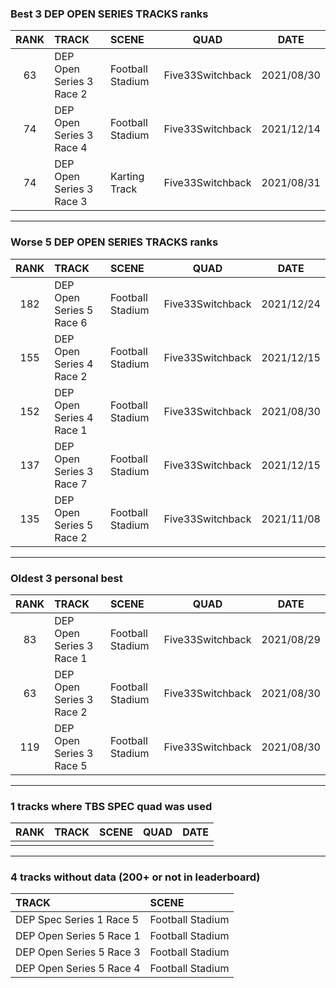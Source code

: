 ### Best 3 DEP OPEN SERIES TRACKS ranks
|RANK|TRACK|SCENE|QUAD|DATE|
|:---:|:---|:---|:---:|:---:|
|63|DEP Open Series 3 Race 2|Football Stadium|Five33Switchback|2021/08/30|
|74|DEP Open Series 3 Race 4|Football Stadium|Five33Switchback|2021/12/14|
|74|DEP Open Series 3 Race 3|Karting Track|Five33Switchback|2021/08/31|
---
### Worse 5 DEP OPEN SERIES TRACKS ranks
|RANK|TRACK|SCENE|QUAD|DATE|
|:---:|:---|:---|:---:|:---:|
|182|DEP Open Series 5 Race 6|Football Stadium|Five33Switchback|2021/12/24|
|155|DEP Open Series 4 Race 2|Football Stadium|Five33Switchback|2021/12/15|
|152|DEP Open Series 4 Race 1|Football Stadium|Five33Switchback|2021/08/30|
|137|DEP Open Series 3 Race 7|Football Stadium|Five33Switchback|2021/12/15|
|135|DEP Open Series 5 Race 2|Football Stadium|Five33Switchback|2021/11/08|
---
### Oldest 3 personal best
|RANK|TRACK|SCENE|QUAD|DATE|
|:---:|:---|:---|:---:|:---:|
|83|DEP Open Series 3 Race 1|Football Stadium|Five33Switchback|2021/08/29|
|63|DEP Open Series 3 Race 2|Football Stadium|Five33Switchback|2021/08/30|
|119|DEP Open Series 3 Race 5|Football Stadium|Five33Switchback|2021/08/30|
---
### 1 tracks where TBS SPEC quad was used
|RANK|TRACK|SCENE|QUAD|DATE|
|:---:|:---|:---|:---:|:---:|
||||||
---
### 4 tracks without data (200+ or not in leaderboard)
|TRACK|SCENE|
|:---|:---|
|DEP Spec Series 1 Race 5|Football Stadium|
|DEP Open Series 5 Race 1|Football Stadium|
|DEP Open Series 5 Race 3|Football Stadium|
|DEP Open Series 5 Race 4|Football Stadium|
